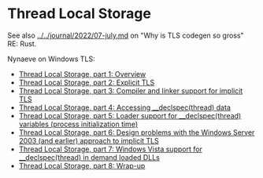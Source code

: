 # Thread Local Storage

See also [../../journal/2022/07-july.md](../../journal/2022/07-july.md) on "Why is TLS codegen so gross" RE: Rust.

Nynaeve on Windows TLS:
*   [Thread Local Storage, part 1: Overview](http://www.nynaeve.net/?p=180)
*   [Thread Local Storage, part 2: Explicit TLS](http://www.nynaeve.net/?p=181)
*   [Thread Local Storage, part 3: Compiler and linker support for implicit TLS](http://www.nynaeve.net/?p=183)
*   [Thread Local Storage, part 4: Accessing __declspec(thread) data](http://www.nynaeve.net/?p=185)
*   [Thread Local Storage, part 5: Loader support for __declspec(thread) variables (process initialization time)](http://www.nynaeve.net/?p=186)
*   [Thread Local Storage, part 6: Design problems with the Windows Server 2003 (and earlier) approach to implicit TLS](http://www.nynaeve.net/?p=187)
*   [Thread Local Storage, part 7: Windows Vista support for __declspec(thread) in demand loaded DLLs](http://www.nynaeve.net/?p=189)
*   [Thread Local Storage, part 8: Wrap-up](http://www.nynaeve.net/?p=190)
